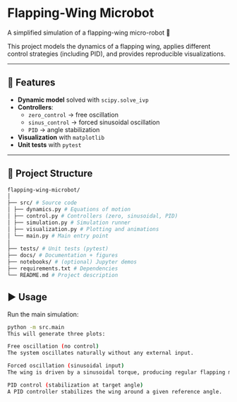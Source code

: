 # Flapping-Wing Microbot

A simplified simulation of a flapping-wing micro-robot 🪽

This project models the dynamics of a flapping wing, applies different control strategies (including PID), and provides reproducible visualizations.

---

## 🚀 Features

- **Dynamic model** solved with `scipy.solve_ivp`
- **Controllers**:
  - `zero_control` → free oscillation
  - `sinus_control` → forced sinusoidal oscillation
  - `PID` → angle stabilization
- **Visualization** with `matplotlib`
- **Unit tests** with `pytest`

---

## 📂 Project Structure

```bash
flapping-wing-microbot/
│
├── src/ # Source code
│ ├── dynamics.py # Equations of motion
│ ├── control.py # Controllers (zero, sinusoidal, PID)
│ ├── simulation.py # Simulation runner
│ ├── visualization.py # Plotting and animations
│ └── main.py # Main entry point
│
├── tests/ # Unit tests (pytest)
├── docs/ # Documentation + figures
├── notebooks/ # (optional) Jupyter demos
├── requirements.txt # Dependencies
└── README.md # Project description


```

## ▶️ Usage

Run the main simulation:

```bash
python -m src.main
This will generate three plots:

Free oscillation (no control)
The system oscillates naturally without any external input.

Forced oscillation (sinusoidal input)
The wing is driven by a sinusoidal torque, producing regular flapping motion.

PID control (stabilization at target angle)
A PID controller stabilizes the wing around a given reference angle.